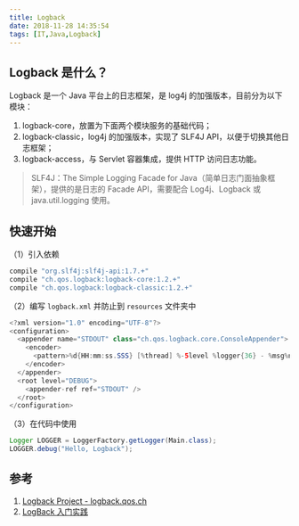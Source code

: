 ```yaml
---
title: Logback
date: 2018-11-28 14:35:54
tags: [IT,Java,Logback]
---
```


## Logback 是什么？

Logback 是一个 Java 平台上的日志框架，是 log4j 的加强版本，目前分为以下模块：

1. logback-core，放置为下面两个模块服务的基础代码；
2. logback-classic，log4j 的加强版本，实现了 SLF4J API，以便于切换其他日志框架；
3. logback-access，与 Servlet 容器集成，提供 HTTP 访问日志功能。

> SLF4J：The Simple Logging Facade for Java（简单日志门面抽象框架），提供的是日志的 Facade API，需要配合 Log4j、Logback 或 java.util.logging 使用。

## 快速开始

（1）引入依赖

```groovy
compile "org.slf4j:slf4j-api:1.7.+"
compile "ch.qos.logback:logback-core:1.2.+"
compile "ch.qos.logback:logback-classic:1.2.+"
```

（2）编写 `logback.xml` 并防止到 `resources` 文件夹中

```java
<?xml version="1.0" encoding="UTF-8"?>
<configuration>
  <appender name="STDOUT" class="ch.qos.logback.core.ConsoleAppender">
    <encoder>
      <pattern>%d{HH:mm:ss.SSS} [%thread] %-5level %logger{36} - %msg%n</pattern>
    </encoder>
  </appender>
  <root level="DEBUG">          
    <appender-ref ref="STDOUT" />
  </root>  
</configuration>
```

（3）在代码中使用

```java
Logger LOGGER = LoggerFactory.getLogger(Main.class);
LOGGER.debug("Hello, Logback");
```

## 参考

1. [Logback Project - logback.qos.ch](https://logback.qos.ch/)
2. [LogBack 入门实践](https://segmentfault.com/a/1190000004693427)